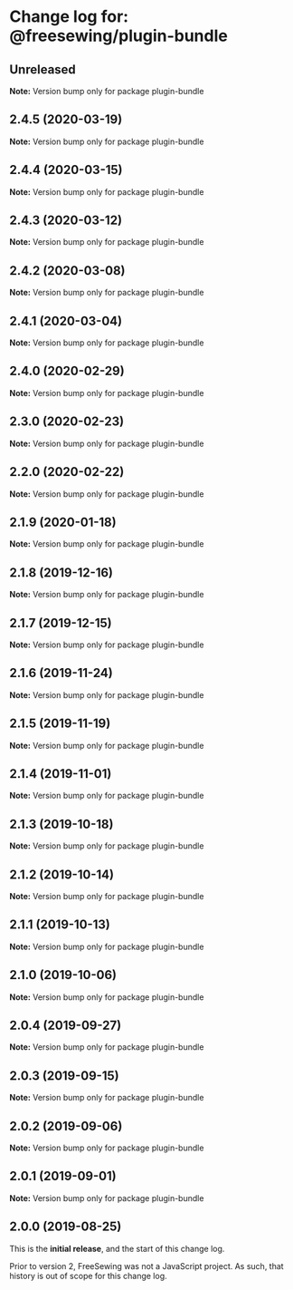 # Change log for: @freesewing/plugin-bundle


## Unreleased

**Note:** Version bump only for package plugin-bundle


## 2.4.5 (2020-03-19)

**Note:** Version bump only for package plugin-bundle


## 2.4.4 (2020-03-15)

**Note:** Version bump only for package plugin-bundle


## 2.4.3 (2020-03-12)

**Note:** Version bump only for package plugin-bundle


## 2.4.2 (2020-03-08)

**Note:** Version bump only for package plugin-bundle


## 2.4.1 (2020-03-04)

**Note:** Version bump only for package plugin-bundle


## 2.4.0 (2020-02-29)

**Note:** Version bump only for package plugin-bundle


## 2.3.0 (2020-02-23)

**Note:** Version bump only for package plugin-bundle


## 2.2.0 (2020-02-22)

**Note:** Version bump only for package plugin-bundle


## 2.1.9 (2020-01-18)

**Note:** Version bump only for package plugin-bundle


## 2.1.8 (2019-12-16)

**Note:** Version bump only for package plugin-bundle


## 2.1.7 (2019-12-15)

**Note:** Version bump only for package plugin-bundle


## 2.1.6 (2019-11-24)

**Note:** Version bump only for package plugin-bundle


## 2.1.5 (2019-11-19)

**Note:** Version bump only for package plugin-bundle


## 2.1.4 (2019-11-01)

**Note:** Version bump only for package plugin-bundle


## 2.1.3 (2019-10-18)

**Note:** Version bump only for package plugin-bundle


## 2.1.2 (2019-10-14)

**Note:** Version bump only for package plugin-bundle


## 2.1.1 (2019-10-13)

**Note:** Version bump only for package plugin-bundle


## 2.1.0 (2019-10-06)

**Note:** Version bump only for package plugin-bundle


## 2.0.4 (2019-09-27)

**Note:** Version bump only for package plugin-bundle


## 2.0.3 (2019-09-15)

**Note:** Version bump only for package plugin-bundle


## 2.0.2 (2019-09-06)

**Note:** Version bump only for package plugin-bundle


## 2.0.1 (2019-09-01)

**Note:** Version bump only for package plugin-bundle




## 2.0.0 (2019-08-25)

This is the **initial release**, and the start of this change log.

Prior to version 2, FreeSewing was not a JavaScript project.
As such, that history is out of scope for this change log.
